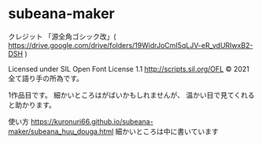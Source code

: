 # subeana-maker

クレジット
「源全角ゴシック改」( https://drive.google.com/drive/folders/19WidrJoCmI5qLJV-eR_ydURIwxB2-DSH )

Licensed under SIL Open Font License 1.1
http://scripts.sil.org/OFL
© 2021 全て語り手の所為です。

1作品目です。
細かいところはがばいかもしれませんが、
温かい目で見てくれると助かります。

使い方
https://kuronuri66.github.io/subeana-maker/subeana_huu_douga.html
細かいところは中に書いています
